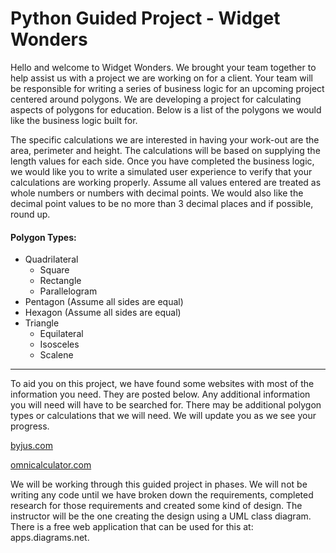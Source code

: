 # Python Guided Project - Widget Wonders

Hello and welcome to Widget Wonders. We brought your team together to help assist us with a project
we are working on for a client. Your team will be responsible for writing a series of business logic for an
upcoming project centered around polygons. We are developing a project for calculating aspects of
polygons for education. Below is a list of the polygons we would like the business logic built for.

The specific calculations we are interested in having your work-out are the area, perimeter and height.
The calculations will be based on supplying the length values for each side. Once you have completed
the business logic, we would like you to write a simulated user experience to verify that your calculations
are working properly. Assume all values entered are treated as whole numbers or numbers with decimal
points. We would also like the decimal point values to be no more than 3 decimal places and if possible,
round up.

#### Polygon Types:
- Quadrilateral
  - Square
  - Rectangle
  - Parallelogram
- Pentagon (Assume all sides are equal)
- Hexagon (Assume all sides are equal)
- Triangle
  - Equilateral
  - Isosceles
  - Scalene

___
To aid you on this project, we have found some websites with most of the information you need. They
are posted below. Any additional information you will need will have to be searched for. There may be
additional polygon types or calculations that we will need. We will update you as we see your progress.

[byjus.com](https://byjus.com/maths/polygon/)

[omnicalculator.com](https://www.omnicalculator.com/math)

We will be working through this guided project in phases. We will not be writing any code until we have
broken down the requirements, completed research for those requirements and created some kind of
design. The instructor will be the one creating the design using a UML class diagram. There is a free
web application that can be used for this at: apps.diagrams.net.